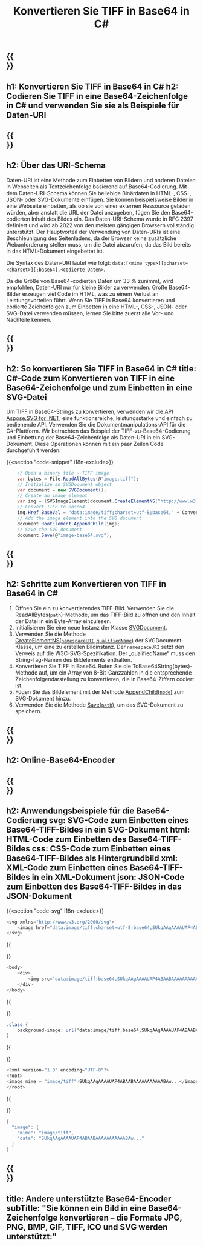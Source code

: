 ﻿---
translation: true
template: /templates/_template-encoder-child.md
title: Konvertieren Sie TIFF in Base64 in C#
description: Konvertieren Sie TIFF in C# in Base64 und verwenden Sie eine codierte Zeichenfolge für den Daten-URI. Betten Sie es in HTML, CSS, XML, JSON.
url: /net/tiff-to-base64/
family: svg
platformtag: net
feature: encode
informat: TIFF
outformat: Base64
---

{{<section banner>}}
---
h1: Konvertieren Sie TIFF in Base64 in C#
h2: Codieren Sie TIFF in eine Base64-Zeichenfolge in C# und verwenden Sie sie als Beispiele für Daten-URI
---

{{<section overview>}}
---
h2: Über das URI-Schema
---

Daten-URI ist eine Methode zum Einbetten von Bildern und anderen Dateien in Webseiten als Textzeichenfolge basierend auf Base64-Codierung. Mit dem Daten-URI-Schema können Sie beliebige Binärdaten in HTML-, CSS-, JSON- oder SVG-Dokumente einfügen. Sie können beispielsweise Bilder in eine Webseite einbetten, als ob sie von einer externen Ressource geladen würden, aber anstatt die URL der Datei anzugeben, fügen Sie den Base64-codierten Inhalt des Bildes ein. Das Daten-URI-Schema wurde in RFC 2397 definiert und wird ab 2022 von den meisten gängigen Browsern vollständig unterstützt. Der Hauptvorteil der Verwendung von Daten-URIs ist eine Beschleunigung des Seitenladens, da der Browser keine zusätzliche Webanforderung stellen muss, um die Datei abzurufen, da das Bild bereits in das HTML-Dokument eingebettet ist.

Die Syntax des Daten-URI lautet wie folgt: `data:[<mime type>][;charset=<charset>][;base64],<codierte Daten>`.

Da die Größe von Base64-codierten Daten um 33 % zunimmt, wird empfohlen, Daten-URI nur für kleine Bilder zu verwenden. Große Base64-Bilder erzeugen viel Code im HTML, was zu einem Verlust an Leistungsvorteilen führt. Wenn Sie TIFF in Base64 konvertieren und codierte Zeichenfolgen zum Einbetten in eine HTML-, CSS-, JSON- oder SVG-Datei verwenden müssen, lernen Sie bitte zuerst alle Vor- und Nachteile kennen.

{{<section code-text>}}
---
h2: So konvertieren Sie TIFF in Base64 in C#
title: C#-Code zum Konvertieren von TIFF in eine Base64-Zeichenfolge und zum Einbetten in eine SVG-Datei
---

Um TIFF in Base64-Strings zu konvertieren, verwenden wir die API [Aspose.SVG for .NET](https://products.aspose.com/svg/net/), eine funktionsreiche, leistungsstarke und einfach zu bedienende API. Verwenden Sie die Dokumentmanipulations-API für die C#-Plattform. Wir betrachten das Beispiel der TIFF-zu-Base64-Codierung und Einbettung der Base64-Zeichenfolge als Daten-URI in ein SVG-Dokument. Diese Operationen können mit ein paar Zeilen Code durchgeführt werden:

{{<section "code-snippet" i18n-exclude>}}

```cs
    // Open a binary file - TIFF image
    var bytes = File.ReadAllBytes(@"image.tiff");
    // Initialize an SVGDocument object
    var document = new SVGDocument();
    // Create an image element
    var img = (SVGImageElement)document.CreateElementNS("http://www.w3.org/2000/svg", "image");
    // Convert TIFF to Base64
    img.Href.BaseVal = "data:image/tiff;charset=utf-8;base64," + Convert.ToBase64String(bytes);
    // Add the image element into the SVG document
    document.RootElement.AppendChild(img);
    // Save the SVG document
    document.Save(@"image-base64.svg");
```

{{<section steps>}}
---
h2: Schritte zum Konvertieren von TIFF in Base64 in C#
---
1. Öffnen Sie ein zu konvertierendes TIFF-Bild. Verwenden Sie die ReadAllBytes(`path`)-Methode, um das TIFF-Bild zu öffnen und den Inhalt der Datei in ein Byte-Array einzulesen.
1. Initialisieren Sie eine neue Instanz der Klasse [SVGDocument](https://reference.aspose.com/svg/net/aspose.svg/svgdocument/svgdocument/#constructor).
1. Verwenden Sie die Methode [CreateElementNS(`namespaceURI,qualifiedName`)](https://reference.aspose.com/svg/net/aspose.svg.dom/document/createelementns/#createelementns) der SVGDocument-Klasse, um eine zu erstellen Bildinstanz. Der `namespaceURI` setzt den Verweis auf die W3C-SVG-Spezifikation. Der „qualifiedName“ muss den String-Tag-Namen des Bildelements enthalten.
1. Konvertieren Sie TIFF in Base64. Rufen Sie die ToBase64String(bytes)-Methode auf, um ein Array von 8-Bit-Ganzzahlen in die entsprechende Zeichenfolgendarstellung zu konvertieren, die in Base64-Ziffern codiert ist.
1. Fügen Sie das Bildelement mit der Methode [AppendChild(`node`)](https://reference.aspose.com/svg/net/aspose.svg.dom/node/appendchild/) zum SVG-Dokument hinzu.
1. Verwenden Sie die Methode [Save(`path`)](https://reference.aspose.com/svg/net/aspose.svg/svgdocument/save/), um das SVG-Dokument zu speichern.




{{<section online-encoder>}}
---
h2: Online-Base64-Encoder
---

{{<section examples>}}
---
h2: Anwendungsbeispiele für die Base64-Codierung
svg: SVG-Code zum Einbetten eines Base64-TIFF-Bildes in ein SVG-Dokument
html: HTML-Code zum Einbetten des Base64-TIFF-Bildes
css: CSS-Code zum Einbetten eines Base64-TIFF-Bildes als Hintergrundbild
xml: XML-Code zum Einbetten eines Base64-TIFF-Bildes in ein XML-Dokument
json: JSON-Code zum Einbetten des Base64-TIFF-Bildes in das JSON-Dokument
---

{{<section "code-svg" i18n-exclude>}}

```cs
<svg xmlns="http://www.w3.org/2000/svg">
	<image href="data:image/tiff;charset=utf-8;base64,SUkqAAgAAAAUAP4ABAABAAAAAAAAAAABAw..." alt="Blue circle"/>
</svg>
```

{{<section code-html>}}

```cs
<body>
    <div>
        <img src="data:image/tiff;base64,SUkqAAgAAAAUAP4ABAABAAAAAAAAAAABAw..." alt="Blue circle">
    </div>
</body>
```

{{<section code-css>}}

```cs
.class {
    background-image: url('data:image/tiff;base64,SUkqAAgAAAAUAP4ABAABAAAAAAAAAAABAw...');
}
```

{{<section code-xml>}}

```cs
<?xml version="1.0" encoding="UTF-8"?>
<root>
<image mime = "image/tiff">SUkqAAgAAAAUAP4ABAABAAAAAAAAAAABAw...</image>
</root>
```

{{<section code-json>}}

```cs
{
  "image": {
    "mime": "image/tiff",
    "data": "SUkqAAgAAAAUAP4ABAABAAAAAAAAAAABAw..."
  }
}
```

{{<section other-encoders>}}
---
title: Andere unterstützte Base64-Encoder
subTitle: "Sie können ein Bild in eine Base64-Zeichenfolge konvertieren – die Formate JPG, PNG, BMP, GIF, TIFF, ICO und SVG werden unterstützt:"
---